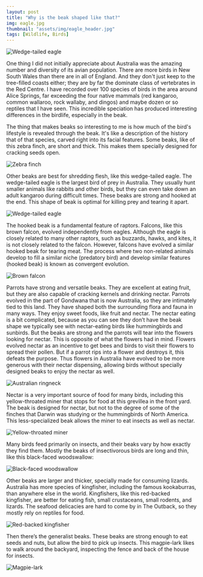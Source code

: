 ```yaml
---
layout: post
title: "Why is the beak shaped like that?"
img: eagle.jpg
thumbnail: "assets/img/eagle_header.jpg"
tags: [Wildlife, Birds]
---
```


![Wedge-tailed eagle]({{site.baseurl}}/assets/img/eagle.jpg)

One thing I did not initially appreciate about Australia was the amazing number and diversity of its avian population. There are more birds in New South Wales than there are in all of England. And they don't just keep to the tree-filled coasts either; they are by far the dominate class of vertebrates in the Red Centre. I have recorded over 100 species of birds in the area around Alice Springs, far exceeding the four native mammals (red kangaroo, common wallaroo, rock wallaby, and dingos) and maybe dozen or so reptiles that I have seen. This incredible speciation has produced interesting differences in the birdlife, especially in the beak. <!--more-->


The thing that makes beaks so interesting to me is how much of the bird's lifestyle is revealed through the beak. It's like a description of the history that of that species, carved right into its facial features. Some beaks, like of this zebra finch, are short and thick. This makes them specially designed for cracking seeds open.

![Zebra finch]({{site.baseurl}}/assets/img/zebra_finch.jpg)

Other beaks are best for shredding flesh, like this wedge-tailed eagle. The wedge-tailed eagle is the largest bird of prey in Australia. They usually hunt smaller animals like rabbits and other birds, but they can even take down an adult kangaroo during difficult times. These beaks are strong and hooked at the end. This shape of beak is optimal for killing prey and tearing it apart. 

![Wedge-tailed eagle]({{site.baseurl}}/assets/img/eagle_beak.jpg)

The hooked beak is a fundamental feature of raptors. Falcons, like this brown falcon, evolved independently from eagles. Although the eagle is closely related to many other raptors, such as buzzards, hawks, and kites, it is not closely related to the falcon. However, falcons have evolved a similar hooked beak for tearing meat. The process where two non-related animals develop to fill a similar niche (predatory bird) and develop similar features (hooked beak) is known as convergent evolution. 

![Brown falcon]({{site.baseurl}}/assets/img/brown_falcon.jpg)


Parrots have strong and versatile beaks. They are excellent at eating fruit, but they are also capable of cracking kernels and drinking nectar. Parrots evolved in the part of Gondwana that is now Australia, so they are intimately tied to this land. They have shaped both the surrounding flora and fauna in many ways. They enjoy sweet foods, like fruit and nectar. The nectar eating is a bit complicated, because as you can see they don’t have the beak shape we typically see with nectar-eating birds like hummingbirds and sunbirds. But the beaks are strong and the parrots will tear into the flowers looking for nectar. This is opposite of what the flowers had in mind. Flowers evolved nectar as an incentive to get bees and birds to visit their flowers to spread their pollen. But if a parrot rips into a flower and destroys it, this defeats the purpose. Thus flowers in Australia have evolved to be more generous with their nectar dispensing, allowing birds without specially designed beaks to enjoy the nectar as well. 

![Australian ringneck]({{site.baseurl}}/assets/img/ringneck_beak.jpg)

Nectar is a very important source of food for many birds, including this yellow-throated miner that stops for food at this grevillea in the front yard. The beak is designed for nectar, but not to the degree of some of the finches that Darwin was studying or the hummingbirds of North America. This less-specialized beak allows the miner to eat insects as well as nectar.

![Yellow-throated miner]({{site.baseurl}}/assets/img/yellow-throated_miner.jpg)


Many birds feed primarily on insects, and their beaks vary by how exactly they find them. Mostly the beaks of insectivorous birds are long and thin, like this black-faced woodswallow:

![Black-faced woodswallow]({{site.baseurl}}/assets/img/black-faced_woodswallow.jpg)

Other beaks are larger and thicker, specially made for consuming lizards. Australia has more species of kingfisher, including the famous kookaburras, than anywhere else in the world. Kingfishers, like this red-backed kingfisher, are better for eating fish, small crustaceans, small rodents, and lizards. The seafood delicacies are hard to come by in The Outback, so they mostly rely on reptiles for food.

![Red-backed kingfisher]({{site.baseurl}}/assets/img/rbkf.jpg)

Then there’s the generalist beaks. These beaks are strong enough to eat seeds and nuts, but allow the bird to pick up insects. This magpie-lark likes to walk around the backyard, inspecting the fence and back of the house for insects.

![Magpie-lark]({{site.baseurl}}/assets/img/magpie-lark.jpg)